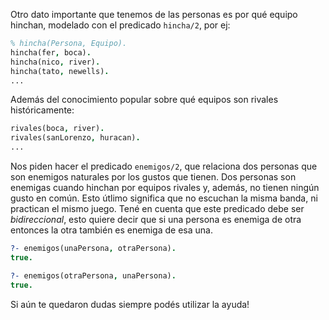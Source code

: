 Otro dato importante que tenemos de las personas es por qué equipo hinchan, modelado con el predicado `hincha/2`, por ej:

```Prolog
% hincha(Persona, Equipo).
hincha(fer, boca).
hincha(nico, river).
hincha(tato, newells).
...
```

Además del conocimiento popular sobre qué equipos son rivales históricamente:

```Prolog
rivales(boca, river).
rivales(sanLorenzo, huracan).
...
```

Nos piden hacer el predicado `enemigos/2`, que relaciona dos personas que son enemigos naturales por los gustos que tienen. Dos personas son enemigas cuando hinchan por equipos rivales y, además, no tienen ningún gusto en común. Esto útlimo significa que no escuchan la misma banda, ni practican el mismo juego.
Tené en cuenta que este predicado debe ser _bidireccional_, esto quiere decir que si una persona es enemiga de otra entonces la otra también es enemiga de esa una.

```Prolog
?- enemigos(unaPersona, otraPersona).
true.

?- enemigos(otraPersona, unaPersona).
true.
```

Si aún te quedaron dudas siempre podés utilizar la ayuda!